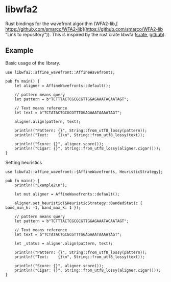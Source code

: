# libwfa2

Rust bindings for the wavefront algorithm (WFA2-lib,[ https://github.com/smarco/WFA2-lib](https://github.com/smarco/WFA2-lib "Link to repository")). This is inspired by the rust crate libwfa ([crate](https://crates.io/crates/libwfa "cargo crate"), [github]()).

## Example

Basic usage of the library.

```
use libwfa2::affine_wavefront::AffineWavefronts;

pub fn main() {
    let aligner = AffineWavefronts::default();

    // pattern means query
    let pattern = b"TCTTTACTCGCGCGTTGGAGAAATACAATAGT";

    // Text means reference
    let text = b"TCTATACTGCGCGTTTGGAGAAATAAAATAGT";

    aligner.align(pattern, text);

    println!("Pattern: {}", String::from_utf8_lossy(pattern));
    println!("Text:    {}\n", String::from_utf8_lossy(text));

    println!("Score: {}", aligner.score());
    println!("Cigar: {}", String::from_utf8_lossy(aligner.cigar()));
}
```

Setting heuristics

```
use libwfa2::affine_wavefront::{AffineWavefronts, HeuristicStrategy};

pub fn main() {
    println!("Example2\n");

    let mut aligner = AffineWavefronts::default();

    aligner.set_heuristic(&HeuristicStrategy::BandedStatic { band_min_k: -1, band_max_k: 1 });

    // pattern means query
    let pattern = b"TCTTTACTCGCGCGTTGGAGAAATACAATAGT";

    // Text means reference
    let text = b"TCTATACTGCGCGTTTGGAGAAATAAAATAGT";

    let _status = aligner.align(pattern, text);

    println!("Pattern: {}", String::from_utf8_lossy(pattern));
    println!("Text:    {}\n", String::from_utf8_lossy(text));

    println!("Score: {}", aligner.score());
    println!("Cigar: {}", String::from_utf8_lossy(aligner.cigar()));
}
```
